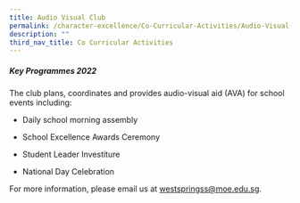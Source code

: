 ```yaml
---
title: Audio Visual Club
permalink: /character-excellence/Co-Curricular-Activities/Audio-Visual-Club/
description: ""
third_nav_title: Co Curricular Activities
---
```

##### **Key Programmes 2022**

The club plans, coordinates and provides audio-visual aid (AVA) for school events including:

*   Daily school morning assembly
    
*   School Excellence Awards Ceremony 
    
*   Student Leader Investiture
*   National Day Celebration
   
For more information, please email us at [westspringss@moe.edu.sg](http://westspringss.moe.edu.sg/).